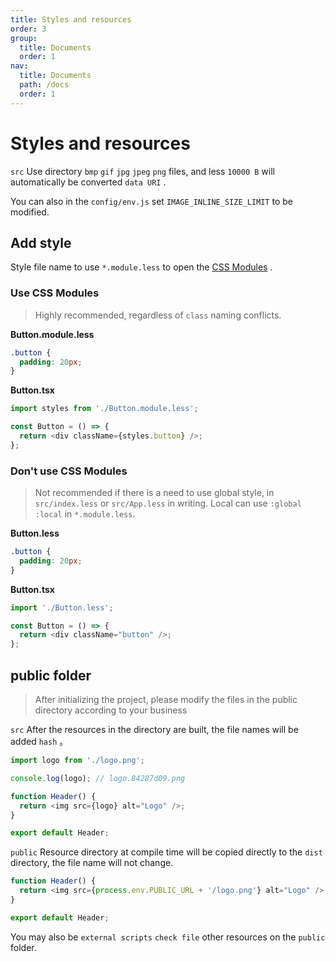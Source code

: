 ```yaml
---
title: Styles and resources
order: 3
group:
  title: Documents
  order: 1
nav:
  title: Documents
  path: /docs
  order: 1
---
```


# Styles and resources

`src` Use directory `bmp` `gif` `jpg` `jpeg` `png` files, and less `10000 B` will automatically be converted `data URI` .

You can also in the `config/env.js` set `IMAGE_INLINE_SIZE_LIMIT` to be modified.

## Add style

Style file name to use `*.module.less` to open the [CSS Modules] .

### Use CSS Modules

> Highly recommended, regardless of `class` naming conflicts.

**Button.module.less**

```css
.button {
  padding: 20px;
}
```

**Button.tsx**

```typescript
import styles from './Button.module.less';

const Button = () => {
  return <div className={styles.button} />;
};
```

### Don't use CSS Modules

> Not recommended if there is a need to use global style, in `src/index.less` or `src/App.less` in writing. Local can use `:global` `:local` in `*.module.less`.

**Button.less**

```css
.button {
  padding: 20px;
}
```

**Button.tsx**

```typescript
import './Button.less';

const Button = () => {
  return <div className="button" />;
};
```

## public folder

> After initializing the project, please modify the files in the public directory according to your business

`src` After the resources in the directory are built, the file names will be added `hash` 。

```typescript
import logo from './logo.png';

console.log(logo); // logo.84287d09.png

function Header() {
  return <img src={logo} alt="Logo" />;
}

export default Header;
```

`public` Resource directory at compile time will be copied directly to the `dist` directory, the file name will not change.

```typescript
function Header() {
  return <img src={process.env.PUBLIC_URL + '/logo.png'} alt="Logo" />;
}

export default Header;
```

You may also be `external scripts` `check file` other resources on the `public` folder.

[css modules]: https://github.com/css-modules/css-modules
